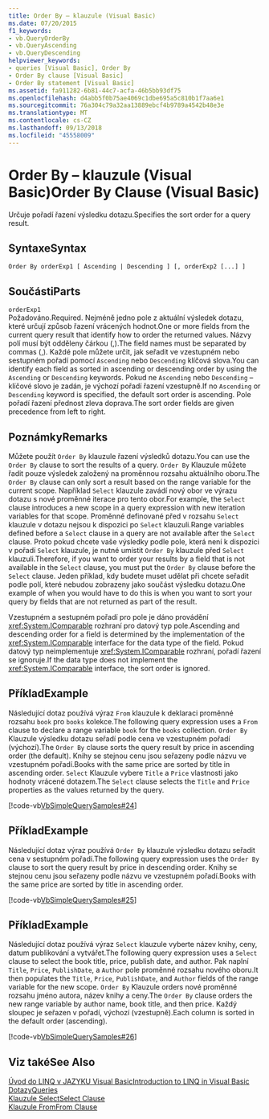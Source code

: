 ```yaml
---
title: Order By – klauzule (Visual Basic)
ms.date: 07/20/2015
f1_keywords:
- vb.QueryOrderBy
- vb.QueryAscending
- vb.QueryDescending
helpviewer_keywords:
- queries [Visual Basic], Order By
- Order By clause [Visual Basic]
- Order By statement [Visual Basic]
ms.assetid: fa911282-6b81-44c7-acfa-46b5bb93df75
ms.openlocfilehash: d4abb5f0b75ae4069c1dbe695a5c810b1f7aa6e1
ms.sourcegitcommit: 76a304c79a32aa13889ebcf4b9789a4542b48e3e
ms.translationtype: MT
ms.contentlocale: cs-CZ
ms.lasthandoff: 09/13/2018
ms.locfileid: "45558009"
---
```

# <a name="order-by-clause-visual-basic"></a><span data-ttu-id="2621b-102">Order By – klauzule (Visual Basic)</span><span class="sxs-lookup"><span data-stu-id="2621b-102">Order By Clause (Visual Basic)</span></span>
<span data-ttu-id="2621b-103">Určuje pořadí řazení výsledku dotazu.</span><span class="sxs-lookup"><span data-stu-id="2621b-103">Specifies the sort order for a query result.</span></span>  
  
## <a name="syntax"></a><span data-ttu-id="2621b-104">Syntaxe</span><span class="sxs-lookup"><span data-stu-id="2621b-104">Syntax</span></span>  
  
```  
Order By orderExp1 [ Ascending | Descending ] [, orderExp2 [...] ]  
```  
  
## <a name="parts"></a><span data-ttu-id="2621b-105">Součásti</span><span class="sxs-lookup"><span data-stu-id="2621b-105">Parts</span></span>  
 `orderExp1`  
 <span data-ttu-id="2621b-106">Požadováno.</span><span class="sxs-lookup"><span data-stu-id="2621b-106">Required.</span></span> <span data-ttu-id="2621b-107">Nejméně jedno pole z aktuální výsledek dotazu, které určují způsob řazení vrácených hodnot.</span><span class="sxs-lookup"><span data-stu-id="2621b-107">One or more fields from the current query result that identify how to order the returned values.</span></span> <span data-ttu-id="2621b-108">Názvy polí musí být odděleny čárkou (,).</span><span class="sxs-lookup"><span data-stu-id="2621b-108">The field names must be separated by commas (,).</span></span> <span data-ttu-id="2621b-109">Každé pole můžete určit, jak seřadit ve vzestupném nebo sestupném pořadí pomocí `Ascending` nebo `Descending` klíčová slova.</span><span class="sxs-lookup"><span data-stu-id="2621b-109">You can identify each field as sorted in ascending or descending order by using the `Ascending` or `Descending` keywords.</span></span> <span data-ttu-id="2621b-110">Pokud ne `Ascending` nebo `Descending` – klíčové slovo je zadán, je výchozí pořadí řazení vzestupně.</span><span class="sxs-lookup"><span data-stu-id="2621b-110">If no `Ascending` or `Descending` keyword is specified, the default sort order is ascending.</span></span> <span data-ttu-id="2621b-111">Pole pořadí řazení přednost zleva doprava.</span><span class="sxs-lookup"><span data-stu-id="2621b-111">The sort order fields are given precedence from left to right.</span></span>  
  
## <a name="remarks"></a><span data-ttu-id="2621b-112">Poznámky</span><span class="sxs-lookup"><span data-stu-id="2621b-112">Remarks</span></span>  
 <span data-ttu-id="2621b-113">Můžete použít `Order By` klauzule řazení výsledků dotazu.</span><span class="sxs-lookup"><span data-stu-id="2621b-113">You can use the `Order By` clause to sort the results of a query.</span></span> <span data-ttu-id="2621b-114">`Order By` Klauzule můžete řadit pouze výsledek založený na proměnnou rozsahu aktuálního oboru.</span><span class="sxs-lookup"><span data-stu-id="2621b-114">The `Order By` clause can only sort a result based on the range variable for the current scope.</span></span> <span data-ttu-id="2621b-115">Například `Select` klauzule zavádí nový obor ve výrazu dotazu s nové proměnné iterace pro tento obor.</span><span class="sxs-lookup"><span data-stu-id="2621b-115">For example, the `Select` clause introduces a new scope in a query expression with new iteration variables for that scope.</span></span> <span data-ttu-id="2621b-116">Proměnné definované před v rozsahu `Select` klauzule v dotazu nejsou k dispozici po `Select` klauzuli.</span><span class="sxs-lookup"><span data-stu-id="2621b-116">Range variables defined before a `Select` clause in a query are not available after the `Select` clause.</span></span> <span data-ttu-id="2621b-117">Proto pokud chcete vaše výsledky podle pole, která není k dispozici v pořadí `Select` klauzule, je nutné umístit `Order By` klauzule před `Select` klauzuli.</span><span class="sxs-lookup"><span data-stu-id="2621b-117">Therefore, if you want to order your results by a field that is not available in the `Select` clause, you must put the `Order By` clause before the `Select` clause.</span></span> <span data-ttu-id="2621b-118">Jeden příklad, kdy budete muset udělat při chcete seřadit podle polí, které nebudou zobrazeny jako součást výsledku dotazu.</span><span class="sxs-lookup"><span data-stu-id="2621b-118">One example of when you would have to do this is when you want to sort your query by fields that are not returned as part of the result.</span></span>  
  
 <span data-ttu-id="2621b-119">Vzestupném a sestupném pořadí pro pole je dáno provádění <xref:System.IComparable> rozhraní pro datový typ pole.</span><span class="sxs-lookup"><span data-stu-id="2621b-119">Ascending and descending order for a field is determined by the implementation of the <xref:System.IComparable> interface for the data type of the field.</span></span> <span data-ttu-id="2621b-120">Pokud datový typ neimplementuje <xref:System.IComparable> rozhraní, pořadí řazení se ignoruje.</span><span class="sxs-lookup"><span data-stu-id="2621b-120">If the data type does not implement the <xref:System.IComparable> interface, the sort order is ignored.</span></span>  
  
## <a name="example"></a><span data-ttu-id="2621b-121">Příklad</span><span class="sxs-lookup"><span data-stu-id="2621b-121">Example</span></span>  
 <span data-ttu-id="2621b-122">Následující dotaz používá výraz `From` klauzule k deklaraci proměnné rozsahu `book` pro `books` kolekce.</span><span class="sxs-lookup"><span data-stu-id="2621b-122">The following query expression uses a `From` clause to declare a range variable `book` for the `books` collection.</span></span> <span data-ttu-id="2621b-123">`Order By` Klauzule výsledku dotazu seřadí podle cena ve vzestupném pořadí (výchozí).</span><span class="sxs-lookup"><span data-stu-id="2621b-123">The `Order By` clause sorts the query result by price in ascending order (the default).</span></span> <span data-ttu-id="2621b-124">Knihy se stejnou cenu jsou seřazeny podle názvu ve vzestupném pořadí.</span><span class="sxs-lookup"><span data-stu-id="2621b-124">Books with the same price are sorted by title in ascending order.</span></span> <span data-ttu-id="2621b-125">`Select` Klauzule vybere `Title` a `Price` vlastnosti jako hodnoty vrácené dotazem.</span><span class="sxs-lookup"><span data-stu-id="2621b-125">The `Select` clause selects the `Title` and `Price` properties as the values returned by the query.</span></span>  
  
 [!code-vb[VbSimpleQuerySamples#24](../../../visual-basic/language-reference/queries/codesnippet/VisualBasic/order-by-clause_1.vb)]  
  
## <a name="example"></a><span data-ttu-id="2621b-126">Příklad</span><span class="sxs-lookup"><span data-stu-id="2621b-126">Example</span></span>  
 <span data-ttu-id="2621b-127">Následující dotaz výraz používá `Order By` klauzule výsledku dotazu seřadit cena v sestupném pořadí.</span><span class="sxs-lookup"><span data-stu-id="2621b-127">The following query expression uses the `Order By` clause to sort the query result by price in descending order.</span></span> <span data-ttu-id="2621b-128">Knihy se stejnou cenu jsou seřazeny podle názvu ve vzestupném pořadí.</span><span class="sxs-lookup"><span data-stu-id="2621b-128">Books with the same price are sorted by title in ascending order.</span></span>  
  
 [!code-vb[VbSimpleQuerySamples#25](../../../visual-basic/language-reference/queries/codesnippet/VisualBasic/order-by-clause_2.vb)]  
  
## <a name="example"></a><span data-ttu-id="2621b-129">Příklad</span><span class="sxs-lookup"><span data-stu-id="2621b-129">Example</span></span>  
 <span data-ttu-id="2621b-130">Následující dotaz používá výraz `Select` klauzule vyberte název knihy, ceny, datum publikování a vytvářet.</span><span class="sxs-lookup"><span data-stu-id="2621b-130">The following query expression uses a `Select` clause to select the book title, price, publish date, and author.</span></span> <span data-ttu-id="2621b-131">Pak naplní `Title`, `Price`, `PublishDate`, a `Author` pole proměnné rozsahu nového oboru.</span><span class="sxs-lookup"><span data-stu-id="2621b-131">It then populates the `Title`, `Price`, `PublishDate`, and `Author` fields of the range variable for the new scope.</span></span> <span data-ttu-id="2621b-132">`Order By` Klauzule orders nové proměnné rozsahu jméno autora, název knihy a ceny.</span><span class="sxs-lookup"><span data-stu-id="2621b-132">The `Order By` clause orders the new range variable by author name, book title, and then price.</span></span> <span data-ttu-id="2621b-133">Každý sloupec je seřazen v pořadí, výchozí (vzestupně).</span><span class="sxs-lookup"><span data-stu-id="2621b-133">Each column is sorted in the default order (ascending).</span></span>  
  
 [!code-vb[VbSimpleQuerySamples#26](../../../visual-basic/language-reference/queries/codesnippet/VisualBasic/order-by-clause_3.vb)]  
  
## <a name="see-also"></a><span data-ttu-id="2621b-134">Viz také</span><span class="sxs-lookup"><span data-stu-id="2621b-134">See Also</span></span>  
 [<span data-ttu-id="2621b-135">Úvod do LINQ v JAZYKU Visual Basic</span><span class="sxs-lookup"><span data-stu-id="2621b-135">Introduction to LINQ in Visual Basic</span></span>](../../../visual-basic/programming-guide/language-features/linq/introduction-to-linq.md)  
 [<span data-ttu-id="2621b-136">Dotazy</span><span class="sxs-lookup"><span data-stu-id="2621b-136">Queries</span></span>](../../../visual-basic/language-reference/queries/index.md)  
 [<span data-ttu-id="2621b-137">Klauzule Select</span><span class="sxs-lookup"><span data-stu-id="2621b-137">Select Clause</span></span>](../../../visual-basic/language-reference/queries/select-clause.md)  
 [<span data-ttu-id="2621b-138">Klauzule From</span><span class="sxs-lookup"><span data-stu-id="2621b-138">From Clause</span></span>](../../../visual-basic/language-reference/queries/from-clause.md)
